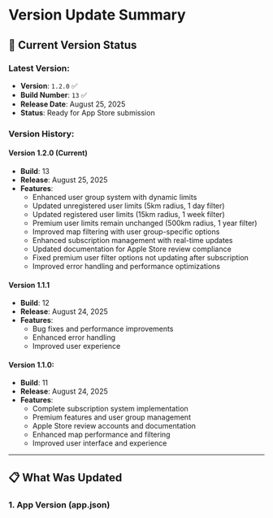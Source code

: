 # Version Update Summary

## 📱 **Current Version Status**

### **Latest Version:**
- **Version**: `1.2.0` ✅
- **Build Number**: `13` ✅
- **Release Date**: August 25, 2025
- **Status**: Ready for App Store submission

### **Version History:**

#### **Version 1.2.0 (Current)**
- **Build**: 13
- **Release**: August 25, 2025
- **Features**:
  - Enhanced user group system with dynamic limits
  - Updated unregistered user limits (5km radius, 1 day filter)
  - Updated registered user limits (15km radius, 1 week filter)
  - Premium user limits remain unchanged (500km radius, 1 year filter)
  - Improved map filtering with user group-specific options
  - Enhanced subscription management with real-time updates
  - Updated documentation for Apple Store review compliance
  - Fixed premium user filter options not updating after subscription
  - Improved error handling and performance optimizations

#### **Version 1.1.1**
- **Build**: 12
- **Release**: August 24, 2025
- **Features**:
  - Bug fixes and performance improvements
  - Enhanced error handling
  - Improved user experience

#### **Version 1.1.0:**
- **Build**: 11
- **Release**: August 24, 2025
- **Features**:
  - Complete subscription system implementation
  - Premium features and user group management
  - Apple Store review accounts and documentation
  - Enhanced map performance and filtering
  - Improved user interface and experience

---

## 📋 **What Was Updated**

### **1. App Version (app.json)**
```